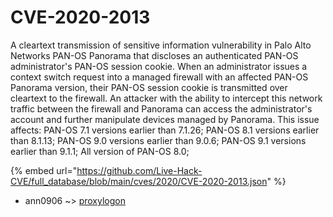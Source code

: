 # CVE-2020-2013

A cleartext transmission of sensitive information vulnerability in Palo Alto Networks PAN-OS Panorama that discloses an authenticated PAN-OS administrator's PAN-OS session cookie. When an administrator issues a context switch request into a managed firewall with an affected PAN-OS Panorama version, their PAN-OS session cookie is transmitted over cleartext to the firewall. An attacker with the ability to intercept this network traffic between the firewall and Panorama can access the administrator's account and further manipulate devices managed by Panorama. This issue affects: PAN-OS 7.1 versions earlier than 7.1.26; PAN-OS 8.1 versions earlier than 8.1.13; PAN-OS 9.0 versions earlier than 9.0.6; PAN-OS 9.1 versions earlier than 9.1.1; All version of PAN-OS 8.0;

{% embed url="https://github.com/Live-Hack-CVE/full_database/blob/main/cves/2020/CVE-2020-2013.json" %}


* ann0906 ~> [proxylogon](https://www.alice-snow.ru/2020/database/cve-2020-2013/proxylogon-ann0906)